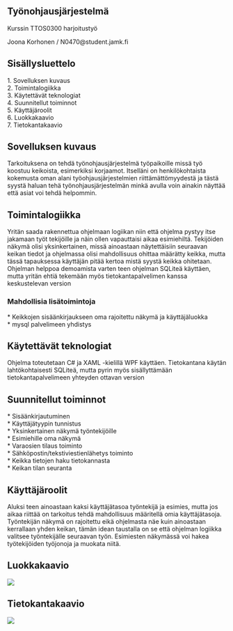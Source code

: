 <h2>Työnohjausjärjestelmä</h2>

<p>Kurssin TTOS0300 harjoitustyö</p>
Joona Korhonen / N0470@student.jamk.fi

<h2>Sisällysluettelo</h2>
1.  Sovelluksen kuvaus<br>
2.  Toimintalogiikka<br>
3.  Käytettävät teknologiat<br>
4.  Suunnitellut toiminnot<br>
5.  Käyttäjäroolit<br>
6.  Luokkakaavio<br>
7.  Tietokantakaavio<br>
  


<h2 id="one">Sovelluksen kuvaus</h2>
<p>Tarkoituksena on tehdä työnohjausjärjestelmä työpaikoille missä työ koostuu keikoista, esimerkiksi korjaamot. 
Itselläni on henkilökohtaista kokemusta oman alani työohjausjärjestelmien riittämättömyydestä ja tästä syystä haluan tehä työnohjausjärjestelmän minkä avulla voin ainakin näyttää että asiat voi tehdä helpommin.
</p>
<p></p>

<h2 id="#two">Toimintalogiikka</h2>
<p>Yritän saada rakennettua ohjelmaan logiikan niin että ohjelma pystyy itse jakamaan työt tekijöille ja näin ollen vapauttaisi aikaa esimiehiltä.
Tekijöiden näkymä olisi yksinkertainen, missä ainoastaan näytettäisiin seuraavan keikan tiedot ja ohjelmassa olisi mahdollisuus ohittaa määrätty keikka, mutta tässä tapauksessa käyttäjän pitää kertoa mistä syystä keikka ohitetaan.
Ohjelman helppoa demoamista varten teen ohjelman SQLiteä käyttäen, mutta yritän ehtiä tekemään myös tietokantapalvelimen kanssa keskustelevan version</p>
<h3>Mahdollisia lisätoimintoja</h3>
* Keikkojen sisäänkirjaukseen oma rajoitettu näkymä ja käyttäjäluokka<br>
* mysql palvelimeen yhdistys

<h2>Käytettävät teknologiat</h2>
<p>Ohjelma toteutetaan C# ja XAML -kielillä WPF käyttäen. Tietokantana käytän lahtökohtaisesti SQLiteä, mutta pyrin myös sisällyttämään tietokantapalvelimeen yhteyden ottavan version </p>

<h2>Suunnitellut toiminnot</h2>
*  Sisäänkirjautuminen<br>
*  Käyttäjätyypin tunnistus<br>
*  Yksinkertainen näkymä työntekijöille<br>
*  Esimiehille oma näkymä<br>
*  Varaosien tilaus toiminto<br>
*  Sähköpostin/tekstiviestienlähetys toiminto<br>
*  Keikka tietojen haku tietokannasta<br>
*  Keikan tilan seuranta<br>

<h2>Käyttäjäroolit</h2>
<p>Aluksi teen ainoastaan kaksi käyttäjätasoa työntekijä ja esimies, mutta jos aikaa riittää on tarkoitus tehdä mahdollisuus määritellä omia käyttäjätasoja.
Työntekijän näkymä on rajoitettu eikä ohjelmasta näe kuin ainoastaan kerrallaan yhden keikan, tämän idean taustalla on se että ohjelman logiikka valitsee työntekijälle seuraavan työn.
Esimiesten näkymässä voi hakea työtekijöiden työjonoja ja muokata niitä.</p>

<h2>Luokkakaavio</h2>
<img src="https://student.labranet.jamk.fi/~N0470/testikansio/uml.PNG" />

<h2>Tietokantakaavio</h2>
<img src="https://student.labranet.jamk.fi/~N0470/testikansio/database.PNG" />